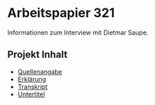# Arbeitspapier 321

Informationen zum Interview mit Dietmar Saupe.

## Projekt Inhalt

- [Quellenangabe](https://github.com/michael-holzheu/Arbeitspapier-321/tree/main/Attribution/Attribution.txt)
- [Erklärung](https://github.com/michael-holzheu/Viewsonic-M2W/tree/main/Description)
- [Transkript](https://github.com/michael-holzheu/Arbeitspapier-321/tree/main/Transcript)
- [Untertitel](https://github.com/michael-holzheu/Arbeitspapier-321/tree/main/Subtitles)
